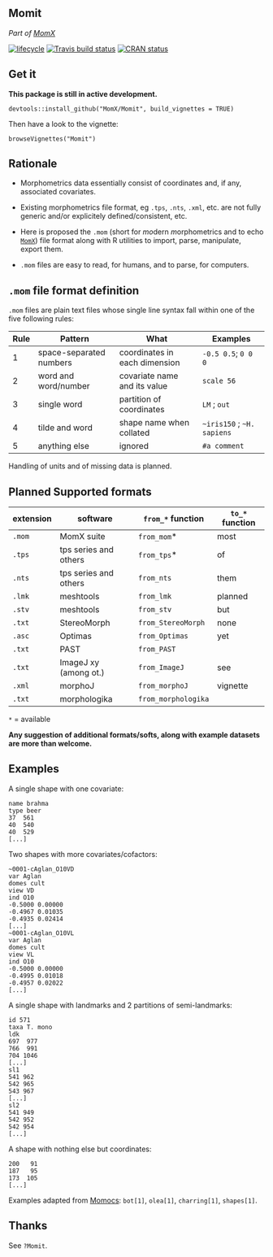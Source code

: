 
<!-- README.md is generated from README.Rmd. Please edit that file -->

## Momit

*Part of
[MomX](https://momx.github.io/MomX/)*

[![lifecycle](https://img.shields.io/badge/lifecycle-experimental-orange.svg)](https://www.tidyverse.org/lifecycle/#experimental)
[![Travis build
status](https://travis-ci.org/MomX/Momit.svg?branch=master)](https://travis-ci.org/MomX/Momit)
[![CRAN
status](https://www.r-pkg.org/badges/version/Momit)](https://cran.r-project.org/package=Momit)

## Get it

**This package is still in active development.**

    devtools::install_github("MomX/Momit", build_vignettes = TRUE)

Then have a look to the vignette:

    browseVignettes("Momit")

## Rationale

  - Morphometrics data essentially consist of coordinates and, if any,
    associated covariates.

  - Existing morphometrics file format, eg `.tps`, `.nts`, `.xml`, etc.
    are not fully generic and/or explicitely defined/consistent, etc.

  - Here is proposed the `.mom` (short for *mo*dern *m*orphometrics and
    to echo [`MomX`](https://github.com/MomX)) file format along with R
    utilities to import, parse, manipulate, export them.

  - `.mom` files are easy to read, for humans, and to parse, for
    computers.

## `.mom` file format definition

`.mom` files are plain text files whose single line syntax fall within
one of the five following
rules:

| Rule | Pattern                 | What                          | Examples                   |
| ---- | ----------------------- | ----------------------------- | -------------------------- |
| 1    | space-separated numbers | coordinates in each dimension | `-0.5 0.5`; `0 0 0`        |
| 2    | word and word/number    | covariate name and its value  | `scale 56`                 |
| 3    | single word             | partition of coordinates      | `LM` ; `out`               |
| 4    | tilde and word          | shape name when collated      | `~iris150` ; `~H. sapiens` |
| 5    | anything else           | ignored                       | `#a comment`               |

Handling of units and of missing data is
planned.

## Planned Supported formats

| extension | software              | `from_*` function   | `to_*` function |
| --------- | --------------------- | ------------------- | --------------- |
| `.mom`    | MomX suite            | `from_mom`\*        | most            |
| `.tps`    | tps series and others | `from_tps`\*        | of              |
| `.nts`    | tps series and others | `from_nts`          | them            |
| `.lmk`    | meshtools             | `from_lmk`          | planned         |
| `.stv`    | meshtools             | `from_stv`          | but             |
| `.txt`    | StereoMorph           | `from_StereoMorph`  | none            |
| `.asc`    | Optimas               | `from_Optimas`      | yet             |
| `.txt`    | PAST                  | `from_PAST`         |                 |
| `.txt`    | ImageJ xy (among ot.) | `from_ImageJ`       | see             |
| `.xml`    | morphoJ               | `from_morphoJ`      | vignette        |
| `.txt`    | morphologika          | `from_morphologika` |                 |

`*` = available

**Any suggestion of additional formats/softs, along with example
datasets are more than welcome.**

## Examples

A single shape with one covariate:

    name brahma
    type beer
    37  561
    40  540
    40  529
    [...]

Two shapes with more covariates/cofactors:

    ~0001-cAglan_O10VD
    var Aglan
    domes cult
    view VD
    ind O10
    -0.5000 0.00000
    -0.4967 0.01035
    -0.4935 0.02414
    [...]
    ~0001-cAglan_O10VL 
    var Aglan
    domes cult
    view VL
    ind O10
    -0.5000 0.00000
    -0.4995 0.01018
    -0.4957 0.02022
    [...]

A single shape with landmarks and 2 partitions of semi-landmarks:

    id 571
    taxa T. mono
    ldk
    697  977
    766  991
    704 1046
    [...]
    sl1
    541 962
    542 965
    543 967
    [...]
    sl2
    541 949
    542 952
    542 954
    [...]

A shape with nothing else but coordinates:

    200   91
    187   95
    173  105
    [...]

Examples adapted from [Momocs](https://github.com/vbonhomme/Momocs/):
`bot[1]`, `olea[1]`, `charring[1]`, `shapes[1]`.

## Thanks

See `?Momit`.
